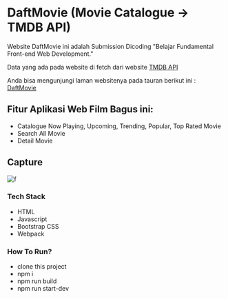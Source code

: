# DaftMovie (Movie Catalogue -> TMDB API)

<p>Website DaftMovie ini adalah Submission Dicoding "Belajar Fundamental Front-end Web Development."</p>
<p>Data yang ada pada website di fetch dari website <a href="https://developers.themoviedb.org/3/getting-started/introduction">TMDB API</a> </p>
<p>Anda bisa mengunjungi laman websitenya pada tauran berikut ini : <a href="https://daftmovie.netlify.app/">DaftMovie</a></p>

## Fitur Aplikasi Web Film Bagus ini:
* Catalogue Now Playing, Upcoming, Trending, Popular, Top Rated Movie
* Search All Movie
* Detail Movie

## Capture
![f](https://user-images.githubusercontent.com/107177632/204766652-b40e58bd-e80e-44d8-9538-b05765ad83c0.PNG)

### Tech Stack
* HTML
* Javascript
* Bootstrap CSS
* Webpack

### How To Run?
* clone this project
* npm i
* npm run build
* npm run start-dev
